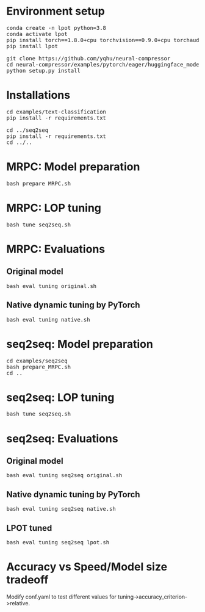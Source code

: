 # Environment setup
<pre>
conda create -n lpot python=3.8
conda activate lpot
pip install torch==1.8.0+cpu torchvision==0.9.0+cpu torchaudio==0.8.0 -f https://download.pytorch.org/whl/torch_stable.html
pip install lpot

git clone https://github.com/yqhu/neural-compressor
cd neural-compressor/examples/pytorch/eager/huggingface_models
python setup.py install
</pre>

# Installations
<pre>
cd examples/text-classification
pip install -r requirements.txt

cd ../seq2seq
pip install -r requirements.txt
cd ../..
</pre>

# MRPC: Model preparation
<pre>
bash prepare_MRPC.sh
</pre>

# MRPC: LOP tuning
<pre>
bash tune_seq2seq.sh
</pre>

# MRPC: Evaluations
## Original model
<pre>
bash eval_tuning_original.sh
</pre>
## Native dynamic tuning by PyTorch
<pre>
bash eval_tuning_native.sh
</pre>


# seq2seq: Model preparation
<pre>
cd examples/seq2seq
bash prepare_MRPC.sh
cd ..
</pre>

# seq2seq: LOP tuning
<pre>
bash tune_seq2seq.sh
</pre>

# seq2seq: Evaluations
## Original model
<pre>
bash eval_tuning_seq2seq_original.sh
</pre>
## Native dynamic tuning by PyTorch
<pre>
bash eval_tuning_seq2seq_native.sh
</pre>
## LPOT tuned
<pre>
bash eval_tuning_seq2seq_lpot.sh
</pre>

# Accuracy vs Speed/Model size tradeoff
Modify conf.yaml to test different values for tuning->accuracy_criterion->relative.
